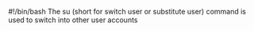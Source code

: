 #!/bin/bash
The su (short for switch user or substitute user) 
command is used to switch into other user accounts
